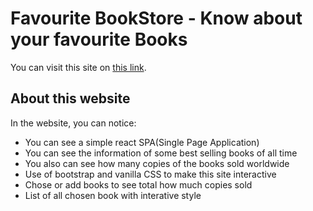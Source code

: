 # Favourite BookStore - Know about your favourite Books

You can visit this site on [this link](https://favourite-books-dot-com.netlify.app/).

## About this website

In the website, you can notice:

- You can see a simple react SPA(Single Page Application)
- You can see the information of some best selling books of all time
- You also can see how many copies of the books sold worldwide
- Use of bootstrap and vanilla CSS to make this site interactive
- Chose or add books to see total how much copies sold
- List of all chosen book with interative style
